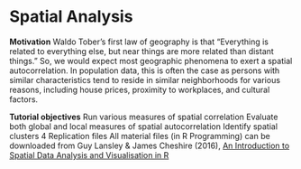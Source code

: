 # Spatial Analysis

**Motivation**
Waldo Tober’s first law of geography is that “Everything is related to everything else, but near things are more related than distant things.” So, we would expect most geographic phenomena to exert a spatial autocorrelation. In population data, this is often the case as persons with similar characteristics tend to reside in similar neighborhoods for various reasons, including house prices, proximity to workplaces, and cultural factors.

**Tutorial objectives**
Run various measures of spatial correlation
Evaluate both global and local measures of spatial autocorrelation
Identify spatial clusters
4 Replication files
All material files (in R Programming) can be downloaded from Guy Lansley & James Cheshire (2016), <a href="https://data.cdrc.ac.uk/dataset/introduction-spatial-data-analysis-and-visualisation-r.">An Introduction to Spatial Data Analysis and Visualisation in R</a>
